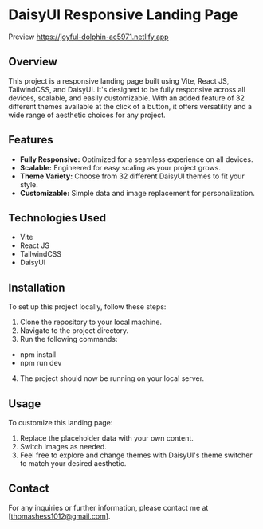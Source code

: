 # DaisyUI Responsive Landing Page

Preview
https://joyful-dolphin-ac5971.netlify.app

## Overview
This project is a responsive landing page built using Vite, React JS, TailwindCSS, and DaisyUI. It's designed to be fully responsive across all devices, scalable, and easily customizable. With an added feature of 32 different themes available at the click of a button, it offers versatility and a wide range of aesthetic choices for any project.

## Features
- **Fully Responsive:** Optimized for a seamless experience on all devices.
- **Scalable:** Engineered for easy scaling as your project grows.
- **Theme Variety:** Choose from 32 different DaisyUI themes to fit your style.
- **Customizable:** Simple data and image replacement for personalization.

## Technologies Used
- Vite
- React JS
- TailwindCSS
- DaisyUI

## Installation
To set up this project locally, follow these steps:
1. Clone the repository to your local machine.
2. Navigate to the project directory.
3. Run the following commands:
   
- npm install
- npm run dev
  
4. The project should now be running on your local server.

## Usage
To customize this landing page:
1. Replace the placeholder data with your own content.
2. Switch images as needed.
3. Feel free to explore and change themes with DaisyUI's theme switcher to match your desired aesthetic.

## Contact
For any inquiries or further information, please contact me at [thomashess1012@gmail.com].
